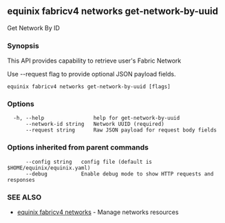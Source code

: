 ## equinix fabricv4 networks get-network-by-uuid

Get Network By ID

### Synopsis

This API provides capability to retrieve user's Fabric Network

Use --request flag to provide optional JSON payload fields.

```
equinix fabricv4 networks get-network-by-uuid [flags]
```

### Options

```
  -h, --help                help for get-network-by-uuid
      --network-id string   Network UUID (required)
      --request string      Raw JSON payload for request body fields
```

### Options inherited from parent commands

```
      --config string   config file (default is $HOME/equinix/equinix.yaml)
      --debug           Enable debug mode to show HTTP requests and responses
```

### SEE ALSO

* [equinix fabricv4 networks](equinix_fabricv4_networks.md)	 - Manage networks resources

